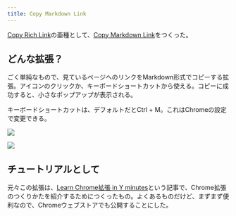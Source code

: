 ```yaml
---
title: Copy Markdown Link
---
```

[Copy Rich Link](https://chrome.google.com/webstore/detail/copy-rich-link/hikiamlgpdcabppakpmemaofmkgknpea)の亜種として、[Copy Markdown Link](https://chrome.google.com/webstore/detail/copy-markdown-link/gkceaaphhbeanfciglgpffnncfpipjpa)をつくった。

どんな拡張？
------

ごく単純なもので、見ているページへのリンクをMarkdown形式でコピーする拡張。アイコンのクリックか、キーボードショートカットから使える。コピーに成功すると、小さなポップアップが表示される。

キーボードショートカットは、デフォルトだとCtrl + M。これはChromeの設定で変更できる。

![](https://lh3.googleusercontent.com/5Mv7tknLnX8zhS--8-3Me9x-zBJ2kMasQwS6kCmHQBkP9wXkKRmxEckmMo3XMyN6vPiPbs8mMkSAzrGUC1j2y4SAiH_WUsC9qxydsRP3zjrdZ-q30l2d0KiFZLPGHubf0X7MLURolWeKPLoZLJVmfs2MNo7Wqe2ChcjfNhdbaT2Ci6Po_OqeWskX)

![](https://lh4.googleusercontent.com/EwUmmPtRyTu3WQ2tKp5SmvMGawIVDhlbYOrjgfzr8nUCQlVFfrhPzbQey50nnwTNMyAHoTI53tJN6JchaHW1_bwPd9LIkPy29a1iEB71lEzYD0Ij7t8Baf1ayVv80AbfWuMFIXbXQ0lwqOKtU_Kt_czcCRR144ppF2F6sM-hyFQG32noNhlmfVfm)

チュートリアルとして
----------

元々この拡張は、[Learn Chrome拡張 in Y minutes](https://r7kamura.com/articles/2022-05-18-learn-chrome-extention-in-y-minutes)という記事で、Chrome拡張のつくりかたを紹介するためにつくったもの。よくあるものだけど、まずまず便利なので、Chromeウェブストアでも公開することにした。
